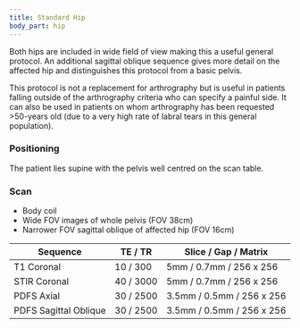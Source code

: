 ```yaml
---
title: Standard Hip
body_part: hip
---
```


Both hips are included in wide field of view making this a useful general protocol. An additional sagittal oblique sequence gives more detail on the affected hip and distinguishes this protocol from a basic pelvis.

This protocol is not a replacement for arthrography but is useful in patients falling outside of the arthrography criteria who can specify a painful side. It can also be used in patients on whom arthrography has been requested >50-years old (due to a very high rate of labral tears in this general population).

### Positioning
The patient lies supine with the pelvis well centred on the scan table.

### Scan
- Body coil
- Wide FOV images of whole pelvis (FOV 38cm)
- Narrower FOV sagittal oblique of affected hip (FOV 16cm)

| Sequence              | TE / TR           | Slice / Gap / Matrix      |
| ---                   | ---               | ---                       |
| T1 Coronal 			| 10 / 300			| 5mm / 0.7mm / 256 x 256	|
| STIR Coronal			| 40 / 3000			| 5mm / 0.7mm / 256 x 256	|
| PDFS Axial			| 30 / 2500			| 3.5mm / 0.5mm / 256 x 256	|
| PDFS Sagittal Oblique | 30 / 2500			| 3.5mm / 0.5mm / 256 x 256	|